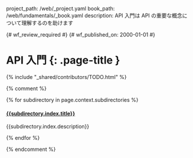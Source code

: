 project_path: /web/_project.yaml
book_path: /web/fundamentals/_book.yaml
description: API 入門は API の重要な概念について理解するのを助けます

{# wf_review_required #}
{# wf_published_on: 2000-01-01 #}

# API 入門 {: .page-title }

{% include "_shared/contributors/TODO.html" %}



{% comment %}

{% for subdirectory in page.context.subdirectories %}
<h4><a href="{{subdirectory.id}}">{{subdirectory.index.title}}</a></h4>
<p>{{subdirectory.index.description}}</p>
{% endfor %}

{% endcomment %}
